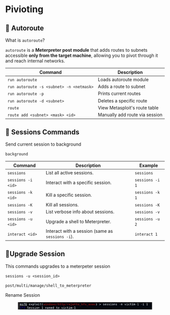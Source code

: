 # Pivioting

## 🔁 Autoroute

What is `autoroute`?

`autoroute` is a **Meterpreter post module** that adds routes to subnets accessible **only from the target machine**, allowing you to pivot through it and reach internal networks.

| Command                                  | Description                    |
| ---------------------------------------- | ------------------------------ |
| `run autoroute`                          | Loads autoroute module         |
| `run autoroute -s <subnet> -n <netmask>` | Adds a route to subnet         |
| `run autoroute -p`                       | Prints current routes          |
| `run autoroute -d <subnet>`              | Deletes a specific route       |
| `route`                                  | View Metasploit's route table  |
| `route add <subnet> <mask> <id>`         | Manually add route via session |

## &#x20;📶 **Sessions Commands**

Send current session to background

```bash
background
```

| Command            | Description                                      | Example         |
| ------------------ | ------------------------------------------------ | --------------- |
| `sessions`         | List all active sessions.                        | `sessions`      |
| `sessions -i <id>` | Interact with a specific session.                | `sessions -i 1` |
| `sessions -k <id>` | Kill a specific session.                         | `sessions -k 1` |
| `sessions -K`      | Kill all sessions.                               | `sessions -K`   |
| `sessions -v`      | List verbose info about sessions.                | `sessions -v`   |
| `sessions -u <id>` | Upgrade a shell to Meterpreter.                  | `sessions -u 2` |
| `interact <id>`    | Interact with a session (same as `sessions -i`). | `interact 1`    |

## 📶Upgrade Session

This commands upgrades to a meterpeter session

```
sessions -u <session_id>
```

```
post/multi/manage/shell_to_meterpreter
```

Rename Session

<figure><img src="../../../../.gitbook/assets/image (17).png" alt=""><figcaption></figcaption></figure>
